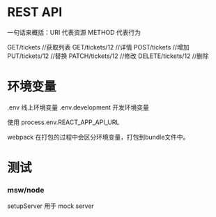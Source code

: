 # REST API
一句话来概括：URI 代表资源 METHOD 代表行为

GET/tickets       //获取列表
GET/tickets/12    //详情
POST/tickets      //增加
PUT/tickets/12    //替换
PATCH/tickets/12  //修改
DELETE/tickets/12 //删除

# 环境变量
.env                线上环境变量
.env.development    开发环境变量

使用
process.env.REACT_APP_API_URL

webpack 在打包的过程中会区分环境变量，打包到bundle文件中。


# 测试
### msw/node
setupServer 用于 mock server 
